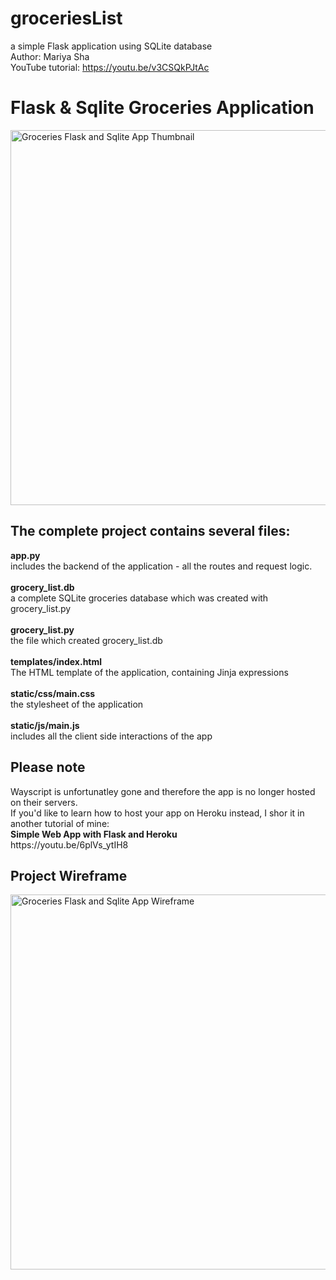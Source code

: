 # groceriesList
a simple Flask application using SQLite database
<br>
Author: Mariya Sha
<br>
YouTube tutorial: https://youtu.be/v3CSQkPJtAc
<h1>Flask & Sqlite Groceries Application</h1>
<img src="https://user-images.githubusercontent.com/32107652/152341884-18a88dca-d800-471b-a618-1eca19bf28c1.png" style="width:600px;" alt="Groceries Flask and Sqlite App Thumbnail">
<h2>The complete project contains several files:</h2>
<b>app.py</b> 
<br>
includes the backend of the application - all the routes and request logic.
<br>
<br>
<b>grocery_list.db</b> 
<br>
a complete SQLite groceries database which was created with grocery_list.py
<br>
<br>
<b>grocery_list.py</b>
<br>
the file which created grocery_list.db
<br> 
<br>
<b>templates/index.html</b>
<br>
The HTML template of the application, containing Jinja expressions
<br>
<br>
<b>static/css/main.css</b>
<br>
the stylesheet of the application
<br>
<br>
<b>static/js/main.js</b>
<br>
includes all the client side interactions of the app
<h2>Please note</h2>
Wayscript is unfortunatley gone and therefore the app is no longer hosted on their servers.
<br>
If you'd like to learn how to host your app on Heroku instead, I shor it in another tutorial of mine:
<br>
<b>Simple Web App with Flask and Heroku</b>
<br>
https://youtu.be/6plVs_ytIH8
<h2>Project Wireframe</h2>
<img src="https://user-images.githubusercontent.com/32107652/147585644-dd16f762-dc7c-4d0f-bc9a-31087d31aa13.png" style="width:600px;" alt="Groceries Flask and Sqlite App Wireframe">

